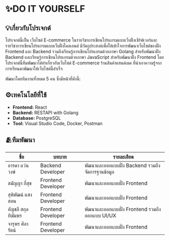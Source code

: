 ﻿# ✨DO IT YOURSELF

## 💡เกี่ยวกับโปรเจกต์
โปรเจกต์นี้เป็น เว็บไซต์ E-commerce ในรายวิชาการเขียนโปรแกรมแบบเว็บฝั่งเซิร์ฟเวอร์และรายวิชาการเขียนโปรแกรมแบบเว็บฝั่งไคลเอนต์ มีวัตถุประสงค์เพื่อให้เข้าใจการพัฒนาเว็บไซต์ของฝั่ง Frontend และ Backend รวมถึงเรียนรู้การเขียนโปรแกรมด้วยภาษา Golang สำหรับพัฒนาฝั่ง Backend และเรียนรู้การเขียนโปรแกรมด้วยภาษา JavaScript สำหรับพัฒนาฝั่ง Frontend โดยโปรเจกต์นี้ทีมพัฒนาได้ทำเกี่ยวกับเว็บไซต์ E-commerce ร้านสินค้าแฮนด์เมด ที่นำเอาความรู้จากการเรียนมาพัฒนาให้เว็บไซต์นี้สำเร็จ

พัฒนาโดยทีมงานทั้งหมด 5 คน ซึ่งมีหน้าที่ดังนี้:

## ⚙️เทคโนโลยีที่ใช้
- **Frontend:** React
- **Backend:** RESTAPI with Golang
- **Database:** PostgreSQL
- **Tool:** Visual Studio Code, Docker, Postman

## 🫂ทีมพัฒนา
| ชื่อ | บทบาท | รายละเอียด |
|------|------|----------|
| อารดา แว่นวงษ์ | Backend Developer | พัฒนาและออกแบบฝั่ง Backend รวมถึงจัดการฐานข้อมูล |
| สมัญญา กี่สุข | Frontend Developer | พัฒนาและออกแบบฝั่ง Frontend |
| สุพิพัฒน์ แสงสอน | Frontend Developer | พัฒนาและออกแบบฝั่ง Frontend |
| อัญชลี สกุลทิฆัมพร | Frontend Developer | พัฒนาและออกแบบฝั่ง Frontend รวมถึงออกแบบ UI/UX |
| จารุพร ศิลารัตน์ | Frontend Developer | พัฒนาและออกแบบฝั่ง Frontend |



